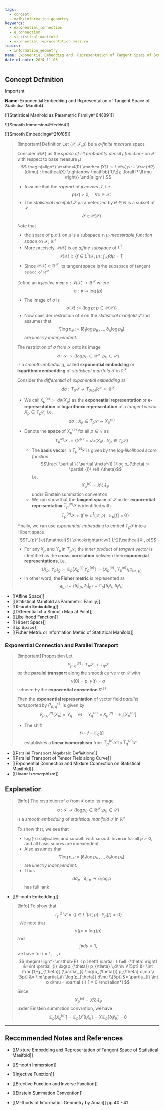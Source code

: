 ```yaml
---
tags:
  - concept
  - math/information_geometry
keywords:
  - exponential_connection
  - e_connection
  - statistical_manifold
  - exponential_representation_measure
topics:
  - information_geometry
name: Exponential Embedding and  Representation of Tangent Space of Statistical Manifold
date of note: 2024-11-03
---
```


## Concept Definition

>[!important]
>**Name**: Exponential Embedding and Representation of Tangent Space of Statistical Manifold

![[Statistical Manifold as Parametric Family#^646891]]

![[Smooth Immersion#^fcddc4]]

![[Smooth Embedding#^2f0f85]]

>[!important] Definition
>Let $(\mathcal{X}, \mathscr{F}, \mu)$ be a *$\sigma$-finite measure* space.  
>
>Consider $\mathcal{P}(\mathcal{X})$ as the *space of all probability density functions* on $\mathcal{X}$ with respect to base measure $\mu$
>$$
> \begin{align*}
> \mathcal{P}(\mathcal{X}) := \left\{ p := \frac{dP}{d\mu} : \mathcal{X} \rightarrow \mathbb{R}\;|\; \forall P \ll \mu   \right\} 
> \end{align*}
>$$  
>- Assume that the *support* of $p$ *covers* $\mathcal{X}$, i.e. $$p(x) >0, \quad \forall x \in \mathcal{X}.$$
>- The *statistical manifold* $\mathcal{S}$ parameterized by $\theta\in \Theta$ is a subset of $\mathcal{P}$. $$\mathcal{S} \subset \mathcal{P}(\mathcal{X})$$
>  
>Note that 
>- the space of p.d.f. on $\mu$ is a subspace in *$\mu$-measurable function space* on $\mathcal{X}$, $\mathbb{R}^{\mathcal{X}}$
>- More precisely, $\mathcal{P}(\mathcal{X})$ is an *affine subspace* of $L^1$ $$\mathcal{P}(\mathcal{X})  \subset \left\{ f\in L^1(\mathcal{X},\mu) \;:\; \int_{\mathcal{X}}f d\mu = 1 \right\} $$
>- Since $\mathcal{P}(\mathcal{X}) \subset \mathbb{R}^{\mathcal{X}}$, its tangent space is the subspace of tangent space of $\mathbb{R}^{\mathcal{X}}$. 
>
>Define an *injective map* $\sigma: \mathcal{P}(\mathcal{X}) \to \mathbb{R}^{\mathcal{X}}$ where  $$\sigma: p \mapsto \log(p)$$
>- The image of $\sigma$ is $$\sigma(\mathcal{P}) := \left\{ \log p:\; p\in \mathcal{P}(\mathcal{X}) \right\} $$
>- Now consider restriction of $\sigma$ on the *statistical manifold* $\mathcal{S}$ and assumes that $$\nabla \log p_{\theta} := \left[ \partial_{1} \log p_{\theta} \,{,}\ldots{,}\, \partial_{n} \log p_{\theta} \right] $$ are *linearly indenpendent.*
>
>The restriction of $\sigma$ from $\mathcal{S}$ onto its image $$\sigma: \mathcal{S} \to \left\{ \log p_{\theta}\in \mathbb{R}^{\mathcal{X}}:\; p_{\theta}\in \mathcal{S} \right\}$$ is a *smooth embedding*, called **exponential embedding** or **logarithmic embedding** of *statistical manifold* $\mathcal{S}$ in $\mathbb{R}^{\mathcal{X}}$
>
> Consider the *differential* of *exponential embedding* as $$d\sigma: T_{p}\mathcal{S} \to T_{\sigma(p)}\mathbb{R}^{\mathcal{X}} \simeq \mathbb{R}^{\mathcal{X}}$$ 
>- We call $X_{p}^{(e)} := d\sigma(X_{p})$ as the **exponential representation** or **e-representation** or **logarithmic representation** of a *tangent vector* $X_{p} \in T_{p}\mathcal{S}$, i.e. $$d\sigma: X_{p} \in T_{p}\mathcal{S} \to X_{p}^{(e)}$$ 
>- Denote the **space** of $X_{p}^{(e)}$ for all $p\in \mathcal{S}$ as $$T_{p}^{(e)}\mathcal{S} := \left\{ X^{(e)} = d\sigma(X_{p}) \;:\; X_{p} \in T_{p}\mathcal{S} \right\} $$
>	- The **basis vector** in $T_{p}^{(e)}\mathcal{S}$ is given by the *log-likelihood score function* $$\frac{ \partial  }{ \partial \theta^{i} }\log p_{\theta} := \partial_{i}\,\ell_{\theta}$$ i.e. $$X_{p}^{(e)}  = X^{i}\partial_{i}\ell_{\theta}$$ under Einstein summation convention.
>	- We can show that the **tangent space** of $\mathcal{S}$ under **exponential representation** $T_{p}^{(e)}\mathcal{S}$ is identified with $$T_{p}^{(e)}\mathcal{S} = \left\{ f \in L^1(\mathcal{X}, p)\;:\; \mathbb{E}_{ p }\left[  f \right] = 0 \right\} $$
>	  
>Finally, we can use *exponential embedding* to embed $T_{p}\mathcal{S}$ into a Hilbert space $$T_{p}^{(e)}\mathcal{S}  \xhookrightarrow{} L^2(\mathcal{X}, p)$$
>- For any $X_{p}$ and $Y_{p}$ in $T_{p}\mathcal{S}$, the *inner product* of *tangent vector* is identified as the **cross-correlation** between their **exponential representations**, i.e. $$\left\langle  X_{p}\,,\,  Y_{p}  \right\rangle_{g} := \mathbb{E}_{ p }\left[  X_{p}^{(e)}\,Y_{p}^{(e)} \right] :=  \left\langle  X_{p}^{(e)}\,,\,  Y_{p}^{(e)}  \right\rangle_{L^{2}(\mathcal{X}, p)}$$
>- In other word, the **Fisher metric** is represented as $$g_{i,j} := \left\langle  \partial_{i}|_{p}\,,\,\partial_{j}|_{p}  \right\rangle = \mathbb{E}_{ p }\left[  \partial_{i}\ell_{\theta}\; \partial_{j}\ell_{\theta} \right]$$



- [[Affine Space]]
- [[Statistical Manifold as Parametric Family]]
- [[Smooth Embedding]]
- [[Differential of a Smooth Map at Point]]
- [[Likelihood Function]]
- [[Hilbert Space]]
- [[Lp Space]]
- [[Fisher Metric or Information Metric of Statistical Manifold]]

### Exponential Connection and Parallel Transport

>[!important] Proposition
>Let $$P_{p,q}^{(e)}: T_{p}\mathcal{S} \to T_{q}\mathcal{S}$$ be the **parallel transport** along the smooth curve $\gamma$ on $\mathcal{S}$ with $$\gamma(0) = p, \; \gamma(t) = q$$ induced by the **exponential connection** $\nabla^{(e)}$.
>
>Then the **exponential representation** of vector field *parallel transported* by $P_{p,q}^{(e)}$ is given by  
>$$
>P_{p,q}^{(e)}(X_{p}) = Y_{q} \quad \iff \quad Y_{q}^{(e)} = X_{p}^{(e)} - \mathbb{E}_{q}\left[  X_{p}^{(e)} \right]
>$$
>- The shift $$f  \mapsto f - \mathbb{E}_{ q }\left[  f \right]$$ establishes a **linear isomorphism** from $T_{p}^{(e)}\mathcal{S}$ to $T_{q}^{(e)}\mathcal{S}$

- [[Parallel Transport Algebraic Definitions]]
- [[Parallel Transport of Tensor Field along Curve]]
- [[Exponential Connection and Mixture Connection on Statistical Manifold]]
- [[Linear Isomorphism]]


## Explanation

>[!info]
>The restriction of $\sigma$ from $\mathcal{S}$ onto its image $$\sigma: \mathcal{S} \to \left\{ \log p_{\theta}\in \mathbb{R}^{\mathcal{X}}:\; p_{\theta}\in \mathcal{S} \right\}$$ is a *smooth embedding*  of *statistical manifold* $\mathcal{S}$ in $\mathbb{R}^{\mathcal{X}}$
>
>To show that, we see that 
>- $\log(\cdot)$ is bijective, and smooth with smooth inverse for all $p >0$, and all basis scores are independent.
>- Also assumes that $$\nabla \log p_{\theta} := \left[ \partial_{1} \log p_{\theta} \,{,}\ldots{,}\, \partial_{n} \log p_{\theta} \right] $$ are *linearly indenpendent.*
>- Thus $$d\sigma_{p}: \partial_{i}|_{p} \to \partial_{i}\log p$$ has full rank

- [[Smooth Embedding]]

>[!info]
>To show that $$T_{p}^{(e)}\mathcal{S} = \left\{ f \in L^1(\mathcal{X}, p)\;:\; \mathbb{E}_{ p }\left[  f \right] = 0 \right\} $$, 
>We note that $$\sigma(p) = \log(p)$$ and $$\int p d\mu = 1,$$ 
>we have for $i=1\,{,}\ldots{,}\,n$ 
>$$
>\begin{align*} 
>\mathbb{E}_{ p }\left[  \partial_{i}\ell_{\theta} \right] 
>&=\int \partial_{i} \log(p_{\theta}) p_{\theta} \,d\mu \\[5pt] 
>&= \int \frac{1}{p_{\theta}} (\partial_{i} \log(p_{\theta})) p_{\theta} d\mu \\[5pt] 
>&= \int \partial_{i} \log(p_{\theta}) d\mu \\[5pt] 
>&= \partial_{i}  \int p d\mu  = \partial_{i}  1 = 0
>\end{align*}
>$$ 
>
>Since $$X_{p}^{(e)}  = X^{i}\partial_{i}\ell_{\theta}$$ under Einstein summation convention, we have
>$$
>\mathbb{E}_{ p }\left[ X_{p}^{(e)}\right] = \mathbb{E}_{ p }\left[  X^{i}\partial_{i}\ell_{\theta} \right] = X^{i}\mathbb{E}_{ p }\left[  \partial_{i}\ell_{\theta} \right] = 0
>$$





-----------
##  Recommended Notes and References


- [[Mixture Embedding and Representation of Tangent Space of Statistical Manifold]]


- [[Smooth Immersion]]
- [[Injective Function]]
- [[Bijective Function and Inverse Function]]
- [[Einstein Summation Convention]]

- [[Methods of Information Geometry by Amari]] pp 40 - 41